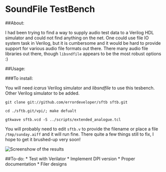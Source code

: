 SoundFile TestBench
===================

##About:

I had been trying to find a way to supply audio test data
to a Verilog HDL simulator and could not find anything on
the net. One could use file IO system task in Verilog, but
it is cumbersome and it would be hard to provide support
for various audio file formats out there. There many audio
file libraries out there, though `libsndfile` appears to
be the most robust options :)

##Usage:

###To install:

You will need _icarus_ Verilog simulator and _libsndfile_
to use this tesbench. Other Verilog simulator to be added.

`git clone git://github.com/errordeveloper/sftb sftb.git`

`cd ./sftb.git/vpi/; make defualt`

`gtkwave sftb.vcd -S ../scripts/extended_analogue.tcl`

You will probably need to edit `sftb.v` to provide the
filename or place a file `/tmp/sunday.aiff` and it will
run fine. There quite a few things still to fix, I hope
to get it brushed-up very soon!

![_Screenshow of the results_][1]

[1]: http://i.stack.imgur.com/ICSz2.png "Sunday Morning"


##To-do:
	* Test with Verilator
	* Implement DPI version
	* Proper documentation
	* Filer designs
